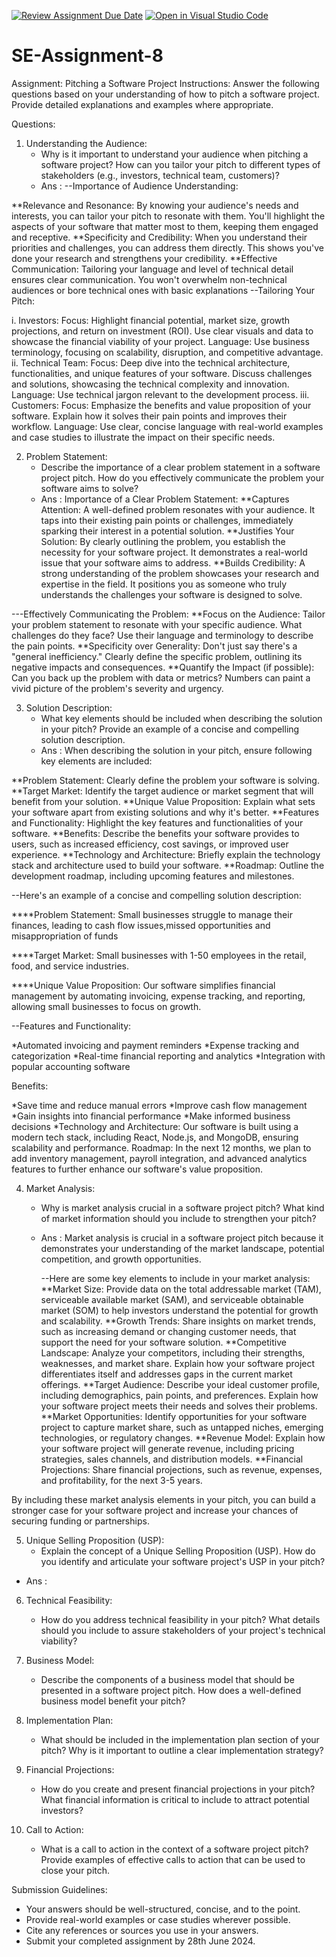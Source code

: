 [![Review Assignment Due Date](https://classroom.github.com/assets/deadline-readme-button-24ddc0f5d75046c5622901739e7c5dd533143b0c8e959d652212380cedb1ea36.svg)](https://classroom.github.com/a/4bgukiqw)
[![Open in Visual Studio Code](https://classroom.github.com/assets/open-in-vscode-718a45dd9cf7e7f842a935f5ebbe5719a5e09af4491e668f4dbf3b35d5cca122.svg)](https://classroom.github.com/online_ide?assignment_repo_id=15137459&assignment_repo_type=AssignmentRepo)
# SE-Assignment-8
 Assignment: Pitching a Software Project
 Instructions:
Answer the following questions based on your understanding of how to pitch a software project. Provide detailed explanations and examples where appropriate.

 Questions:

1. Understanding the Audience:
   - Why is it important to understand your audience when pitching a software project? How can you tailor your pitch to different types of stakeholders (e.g., investors, technical team, customers)?
   - Ans :
     --Importance of Audience Understanding:

**Relevance and Resonance: By knowing your audience's needs and interests, you can tailor your pitch to resonate with them. You'll highlight the aspects of your software that matter most to them, keeping them engaged and receptive.
**Specificity and Credibility: When you understand their priorities and challenges, you can address them directly. This shows you've done your research and strengthens your credibility.
**Effective Communication: Tailoring your language and level of technical detail ensures clear communication. You won't overwhelm non-technical audiences or bore technical ones with basic explanations
    --Tailoring Your Pitch:

i. Investors:
Focus: Highlight financial potential, market size, growth projections, and return on investment (ROI). Use clear visuals and data to showcase the financial viability of your project.
Language: Use business terminology, focusing on scalability, disruption, and competitive advantage.
ii. Technical Team:
Focus: Deep dive into the technical architecture, functionalities, and unique features of your software. Discuss challenges and solutions, showcasing the technical complexity and innovation.
Language: Use technical jargon relevant to the development process.
iii. Customers:
Focus: Emphasize the benefits and value proposition of your software. Explain how it solves their pain points and improves their workflow.
Language: Use clear, concise language with real-world examples and case studies to illustrate the impact on their specific needs.
     
2. Problem Statement:
   - Describe the importance of a clear problem statement in a software project pitch. How do you effectively communicate the problem your software aims to solve?
   - Ans :
     Importance of a Clear Problem Statement:
**Captures Attention: A well-defined problem resonates with your audience. It taps into their existing pain points or challenges, immediately sparking their interest in a potential solution.
**Justifies Your Solution: By clearly outlining the problem, you establish the necessity for your software project. It demonstrates a real-world issue that your software aims to address.
**Builds Credibility: A strong understanding of the problem showcases your research and expertise in the field. It positions you as someone who truly understands the challenges your software is designed to solve.

---Effectively Communicating the Problem:
**Focus on the Audience: Tailor your problem statement to resonate with your specific audience. What challenges do they face? Use their language and terminology to describe the pain points.
**Specificity over Generality: Don't just say there's a "general inefficiency." Clearly define the specific problem, outlining its negative impacts and consequences.
**Quantify the Impact (if possible): Can you back up the problem with data or metrics? Numbers can paint a vivid picture of the problem's severity and urgency.

3. Solution Description:
   - What key elements should be included when describing the solution in your pitch? Provide an example of a concise and compelling solution description.
   - Ans :
     When describing the solution in your pitch, ensure following key elements are included:

**Problem Statement: Clearly define the problem your software is solving.
**Target Market: Identify the target audience or market segment that will benefit from your solution.
**Unique Value Proposition: Explain what sets your software apart from existing solutions and why it's better.
**Features and Functionality: Highlight the key features and functionalities of your software.
**Benefits: Describe the benefits your software provides to users, such as increased efficiency, cost savings, or improved user experience.
**Technology and Architecture: Briefly explain the technology stack and architecture used to build your software.
**Roadmap: Outline the development roadmap, including upcoming features and milestones.

--Here's an example of a concise and compelling solution description:

****Problem Statement: Small businesses struggle to manage their finances, leading to cash flow issues,missed opportunities and misappropriation of funds

****Target Market: Small businesses with 1-50 employees in the retail, food, and service industries.

****Unique Value Proposition: Our software simplifies financial management by automating invoicing, expense tracking, and reporting, allowing small businesses to focus on growth.

--Features and Functionality:

*Automated invoicing and payment reminders
*Expense tracking and categorization
*Real-time financial reporting and analytics
*Integration with popular accounting software

Benefits:

*Save time and reduce manual errors
*Improve cash flow management
*Gain insights into financial performance
*Make informed business decisions
*Technology and Architecture: Our software is built using a modern tech stack, including React, Node.js, and MongoDB, ensuring scalability and performance.
Roadmap: In the next 12 months, we plan to add inventory management, payroll integration, and advanced analytics features to further enhance our software's value proposition.

4. Market Analysis:
   - Why is market analysis crucial in a software project pitch? What kind of market information should you include to strengthen your pitch?
   - Ans :
     Market analysis is crucial in a software project pitch because it demonstrates your understanding of the market landscape, potential competition, and growth opportunities.

     --Here are some key elements to include in your market analysis:
**Market Size: Provide data on the total addressable market (TAM), serviceable available market (SAM), and serviceable obtainable market (SOM) to help investors understand the potential for growth and scalability.
**Growth Trends: Share insights on market trends, such as increasing demand or changing customer needs, that support the need for your software solution.
**Competitive Landscape: Analyze your competitors, including their strengths, weaknesses, and market share. Explain how your software project differentiates itself and addresses gaps in the current market offerings.
**Target Audience: Describe your ideal customer profile, including demographics, pain points, and preferences. Explain how your software project meets their needs and solves their problems.
**Market Opportunities: Identify opportunities for your software project to capture market share, such as untapped niches, emerging technologies, or regulatory changes.
**Revenue Model: Explain how your software project will generate revenue, including pricing strategies, sales channels, and distribution models.
**Financial Projections: Share financial projections, such as revenue, expenses, and profitability, for the next 3-5 years.

By including these market analysis elements in your pitch, you can build a stronger case for your software project and increase your chances of securing funding or partnerships.

5. Unique Selling Proposition (USP):
   - Explain the concept of a Unique Selling Proposition (USP). How do you identify and articulate your software project's USP in your pitch?
  - Ans :
    
6. Technical Feasibility:
   - How do you address technical feasibility in your pitch? What details should you include to assure stakeholders of your project's technical viability?

7. Business Model:
   - Describe the components of a business model that should be presented in a software project pitch. How does a well-defined business model benefit your pitch?

8. Implementation Plan:
   - What should be included in the implementation plan section of your pitch? Why is it important to outline a clear implementation strategy?

9. Financial Projections:
   - How do you create and present financial projections in your pitch? What financial information is critical to include to attract potential investors?

10. Call to Action:
    - What is a call to action in the context of a software project pitch? Provide examples of effective calls to action that can be used to close your pitch.

 Submission Guidelines:
- Your answers should be well-structured, concise, and to the point.
- Provide real-world examples or case studies wherever possible.
- Cite any references or sources you use in your answers.
- Submit your completed assignment by 28th June 2024.


